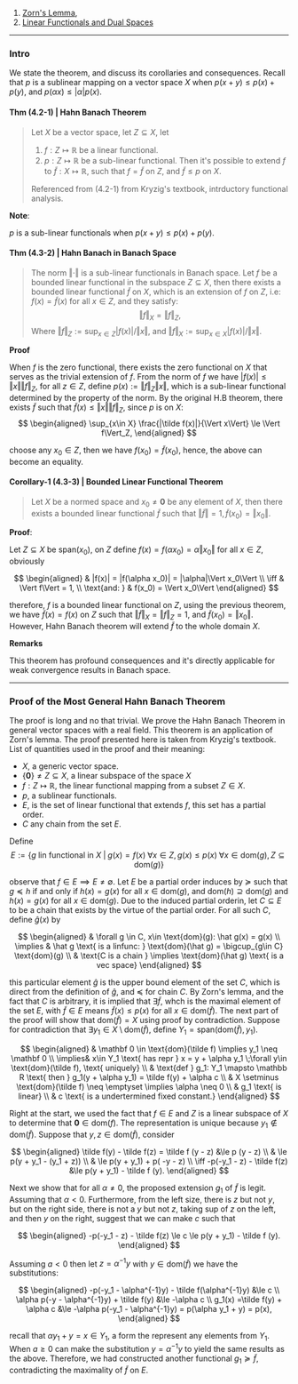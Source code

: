 1. [Zorn's Lemma](Zorn's%20Lemma.md), 
2. [Linear Functionals and Dual Spaces](Linear%20Functionals%20and%20Dual%20Spaces.md)

---
### **Intro**

We state the theorem, and discuss its corollaries and consequences. Recall that $p$ is a sublinear mapping on a vector space $X$ when $p(x + y) \le p(x) + p(y)$, and $p(\alpha x) \le |\alpha| p(x)$. 

#### **Thm (4.2-1) | Hahn Banach Theorem**
> Let $X$ be a vector space, let $Z\subseteq X$, let 
> 1. $f: Z\mapsto \mathbb R$ be a linear functional. 
> 2. $p:Z\mapsto \mathbb R$ be a sub-linear functional.
> Then it's possible to extend $f$ to $\tilde f: X\mapsto \mathbb R$, such that $f = \tilde f$ on $Z$, and $\tilde f \le p$ on $X$. 
> 
> Referenced from (4.2-1) from Kryzig's textbook, intrductory functional analysis. 

**Note**:

$p$ is a sub-linear functionals when $p(x + y) \le p(x) + p(y)$. 


#### **Thm (4.3-2) | Hahn Banach in Banach Space**
> The norm $\Vert \cdot\Vert$ is a sub-linear functionals in Banach space. Let $f$ be a bounded linear functional in the subspace $Z\subseteq X$, then there exists a bounded linear functional $\tilde f$ on $X$, which is an extension of $f$ on $Z$, i.e: $f(x) = \tilde f(x)$ for all $x \in Z$, and they satisfy: 
> $$
>   \Vert f\Vert_X = \Vert f\Vert_Z,
> $$
> Where $\Vert f\Vert_Z := \sup_{x\in Z}|f(x)|/\Vert x\Vert$, and $\Vert f\Vert_X := \sup_{x\in X} |f(x)|/\Vert x\Vert$. 

**Proof**

When $f$ is the zero functional, there exists the zero functional on $X$ that serves as the trivial extension of $f$. From the norm of $f$ we have $|f(x)| \le \Vert x\Vert \Vert f\Vert_Z$, for all $z \in Z$, define $p(x) := \Vert f\Vert_Z \Vert x\Vert$, which is a sub-linear functional determined by the property of the norm. By the original H.B theorem, there exists $\tilde f$ such that $\tilde f(x) \le \Vert x\Vert \Vert f\Vert_Z$, since $p$ is on $X$: 
$$
\begin{aligned}
    \sup_{x\in X} \frac{|\tilde f(x)|}{\Vert x\Vert} \le \Vert f\Vert_Z, 
\end{aligned}
$$

choose any $x_0\in Z$, then we have $f(x_0) = \tilde f(x_0)$, hence, the above can become an equality. 


#### **Corollary-1 (4.3-3) | Bounded Linear Functional Theorem**
> Let $X$ be a normed space and $x_0 \neq \mathbf 0$ be any element of $X$, then there exists a bounded linear functional $\tilde f$ such that $\Vert \tilde f\Vert = 1, \tilde f(x_0) = \Vert x_0\Vert$. 

**Proof**: 

Let $Z\subseteq X$ be $\text{span}(x_0)$, on $Z$ define $f(x) = f(\alpha x_0)= \alpha \Vert x_0\Vert$ for all $x\in Z$, obviously

$$
\begin{aligned}
    & 
    |f(x)| = |f(\alpha x_0)| = |\alpha|\Vert x_0\Vert
    \\
    \iff 
    & 
    \Vert f\Vert = 1, 
    \\
    \text{and: }
    & 
    f(x_0) = \Vert x_0\Vert
\end{aligned}
$$

therefore, $f$ is a bounded linear functional on $Z$, using the previous theorem, we have $\tilde f(x) = f(x)$ on $Z$ such that $\Vert \tilde f\Vert_X = \Vert f\Vert_Z = 1$, and $\tilde f(x_0) = \Vert x_0\Vert$. However, Hahn Banach theorem will extend $\tilde f$ to the whole domain $X$. 

**Remarks**

This theorem has profound consequences and it's directly applicable for weak convergence results in Banach space. 

---
### **Proof of the Most General Hahn Banach Theorem**

The proof is long and no that trivial. We prove the Hahn Banach Theorem in general vector spaces with a real field. This theorem is an application of Zorn's lemma. The proof presented here is taken from Kryzig's textbook. List of quantities used in the proof and their meaning: 

* $X$, a generic vector space. 
* $\{\mathbf 0\}\neq Z\subseteq X$, a linear subspace of the space $X$
* $f:Z\mapsto \mathbb R$, the linear functional mapping from a subset $Z\in X$. 
* $p$, a sublinear functionals.  
* $E$, is the set of linear functional that extends $f$, this set has a partial order. 
* $C$ any chain from the set $E$. 

Define 
$$
E := \{g \text{ lin functional in }X \;|\; g(x) = f(x)\; \forall x \in Z, g(x)\le p(x)\; \forall x \in \text{dom}(g), Z\subseteq \text{dom}(g)\}
$$

observe that $f\in E\implies E \neq \emptyset$. Let $E$ be a partial order induces by $\succeq$ such that $g \preceq h$ if and only if $h(x) = g(x)$ for all $x\in \text{dom}(g)$, and $\text{dom}(h)\supseteq \text{dom}(g)$ and $h(x) = g(x)$ for all $x\in \text{dom}(g)$. Due to the induced partial orderin, let $C\subseteq E$ to be a chain that exists by the virtue of the partial order. For all such $C$, define $\hat g(x)$ by 

$$
\begin{aligned}
    & \forall g \in C, x\in \text{dom}(g): \hat g(x) = g(x) 
    \\
    \implies & 
    \hat g \text{ is a linfunc: } \text{dom}(\hat g) = \bigcup_{g\in C} \text{dom}(g)
    \\
    & \text{C is a chain } \implies \text{dom}(\hat g) \text{ is a vec space}
\end{aligned}
$$

this particular element $\hat g$ is the upper bound element of the set $C$, which is direct from the definition of $\hat g$, and $\preceq$ for chain $C$. By Zorn's lemma, and the fact that $C$ is arbitrary, it is implied that $\exists \tilde f$, whch is the maximal element of the set $E$, with $\tilde f\in E$ means $\tilde f(x) \le p(x)$ for all $x \in \text{dom}(\tilde f)$. The next part of the proof will show that $\text{dom}(\tilde f) = X$ using proof by contradiction. Suppose for contradiction that $\exists y_1 \in X \setminus \text{dom}(\tilde f)$, define $Y_1 = \text{span}(\text{dom}(\tilde f), y_1)$. 

$$
\begin{aligned}
    & \mathbf 0 \in \text{dom}(\tilde f) \implies y_1 \neq \mathbf 0
    \\
    \implies&
    x\in Y_1 \text{ has repr } x = y + \alpha y_1 \;\forall y\in \text{dom}(\tilde f), \text{ uniquely}
    \\
    & \text{def } g_1: Y_1 \mapsto \mathbb R \text{ then } g_1(y + \alpha y_1) = \tilde f(y) + \alpha c
    \\
    & X \setminus  \text{dom}(\tilde f) \neq \emptyset \implies \alpha \neq 0
    \\
    & g_1 \text{ is linear}
    \\
    & c \text{ is a undertermined fixed constant.}
\end{aligned}
$$

Right at the start, we used the fact that $f\in E$ and $Z$ is a linear subspace of $X$ to determine that $\mathbf 0\in \text{dom}(f)$. The representation is unique because $y_1\not\in \text{dom}(\tilde f)$. Suppose that $y, z \in \text{dom}(\tilde f)$, consider

$$
\begin{aligned}
    \tilde f(y) - \tilde f(z) = \tilde f (y - z) &\le p (y - z)
    \\
    & \le p(y + y_1 - (y_1 + z))
    \\
    & \le p(y + y_1) + p( -y - z)
    \\
    \iff 
    -p(-y_1 - z) - \tilde f(z) &\le p(y + y_1) - \tilde f (y). 
\end{aligned}
$$

Next we show that for all $\alpha \neq 0$, the proposed extension $g_1$ of $\tilde f$ is legit. Assuming that $\alpha < 0$. Furthermore, from the left size, there is $z$ but not $y$, but on the right side, there is not a $y$ but not $z$, taking sup of $z$ on the left, and then $y$ on the right, suggest that we can make $c$ such that 

$$
\begin{aligned}
    -p(-y_1 - z) - \tilde f(z) \le c \le p(y + y_1) - \tilde f (y).  
\end{aligned}
$$

Assuming $a < 0$ then let $z = \alpha^{-1}y$ with $y \in \text{dom}(\tilde f)$ we have the substitutions: 

$$
\begin{aligned}
    -p(-y_1 - \alpha^{-1}y) - \tilde f(\alpha^{-1}y)
    &\le c
    \\
    \alpha p(-y - \alpha^{-1}y) + \tilde f(y) 
    &\le -\alpha c
    \\
    g_1(x) =\tilde f(y) + \alpha c &\le
    -\alpha p(-y_1 - \alpha^{-1}y) = p(\alpha y_1 + y) = p(x), 
\end{aligned}
$$

recall that $\alpha y_1 + y = x \in Y_1$, a form the represent any elements from $Y_1$. When $a \ge 0$ can make the substitution $y = \alpha^{-1}y$ to yield the same results as the above. Therefore, we had constructed another functional $g_1 \succeq \tilde f$, contradicting the maximality of $\tilde f$ on $E$. 